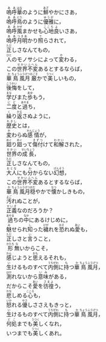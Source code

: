 


<div><ruby><rb>嗚呼</rb><rt>ああ</rt></ruby><ruby><rb>華</rb><rt>はな</rt></ruby>のように<ruby><rb>鮮</rb><rt>あざ</rt></ruby>やかにさあ，</div><div><ruby><rb>嗚呼</rb><rt>ああ</rt></ruby><ruby><rb>鳥</rb><rt>とり</rt></ruby>のように<ruby><rb>優雅</rb><rt>ゆうが</rt></ruby>に，</div><div><ruby><rb>嗚呼</rb><rt>ああ</rt></ruby><ruby><rb>風</rb><rt>かぜ</rt></ruby>まかせも<ruby><rb>心地</rb><rt>ここち</rt></ruby><ruby><rb>良</rb><rt>よ</rt></ruby>いさあ，</div><div><ruby><rb>嗚呼</rb><rt>ああ</rt></ruby><ruby><rb>月明</rb><rt>つきあ</rt></ruby>かり<ruby><rb>照</rb><rt>て</rt></ruby>らされて，</div><div><ruby><rb>正</rb><rt>ただ</rt></ruby>しさなんてもの，</div><div><ruby><rb>人</rb><rt>ひと</rt></ruby>のモノサシによって<ruby><rb>変</rb><rt>か</rt></ruby>わる，</div><div>この<ruby><rb>世界</rb><rt>せかい</rt></ruby><ruby><rb>不変</rb><rt>ふへん</rt></ruby>あるとするならば，</div><div><ruby><rb>華</rb><rt>か</rt></ruby><ruby><rb>鳥</rb><rt>ちょう</rt></ruby><ruby><rb>風月</rb><rt>ふうげつ</rt></ruby><ruby><rb>厳</rb><rt>おごそ</rt></ruby>かで<ruby><rb>美</rb><rt>うつく</rt></ruby>しいもの，</div><div><ruby><rb>後悔</rb><rt>こうかい</rt></ruby>をして，</div><div><ruby><rb>学</rb><rt>まな</rt></ruby>びまた<ruby><rb>歩</rb><rt>あゆ</rt></ruby>もう，</div><div><ruby><rb>二度</rb><rt>にど</rt></ruby>と<ruby><rb>過</rb><rt>あやま</rt></ruby>ち，</div><div><ruby><rb>繰</rb><rt>く</rt></ruby>り<ruby><rb>返</rb><rt>かえ</rt></ruby>さぬように，</div><div><ruby><rb>歴史</rb><rt>れきし</rt></ruby>とは，</div><div><ruby><rb>変</rb><rt>か</rt></ruby>わらぬ<ruby><rb>感情</rb><rt>かんじょう</rt></ruby>が，</div><div><ruby><rb>廻</rb><rt>めぐ</rt></ruby>り<ruby><rb>廻</rb><rt>めぐ</rt></ruby>って<ruby><rb>傷付</rb><rt>きずつ</rt></ruby>けて<ruby><rb>和解</rb><rt>わかい</rt></ruby>された，</div><div><ruby><rb>世界</rb><rt>せかい</rt></ruby>の<ruby><rb>成長</rb><rt>せいちょう</rt></ruby>，</div><div><ruby><rb>正</rb><rt>ただ</rt></ruby>しさなんてもの，</div><div><ruby><rb>大人</rb><rt>おとな</rt></ruby>にも<ruby><rb>分</rb><rt>わ</rt></ruby>からない<ruby><rb>幻想</rb><rt>げんそう</rt></ruby>，</div><div>この<ruby><rb>世界</rb><rt>せかい</rt></ruby><ruby><rb>不変</rb><rt>ふへん</rt></ruby>あるとするならば，</div><div><ruby><rb>華</rb><rt>か</rt></ruby><ruby><rb>鳥</rb><rt>ちょう</rt></ruby><ruby><rb>風月</rb><rt>ふうげつ</rt></ruby><ruby><rb>穏</rb><rt>おだ</rt></ruby>やかで<ruby><rb>懐</rb><rt>なつ</rt></ruby>かしきもの，</div><div><ruby><rb>汚</rb><rt>よご</rt></ruby>れぬことが，</div><div><ruby><rb>正義</rb><rt>せいぎ</rt></ruby>なのだろうか？</div><div><ruby><rb>過</rb><rt>あやま</rt></ruby>ちの<ruby><rb>中</rb><rt>なか</rt></ruby>にあるけじめに，</div><div><ruby><rb>魅</rb><rt>み</rt></ruby>せられ<ruby><rb>知</rb><rt>し</rt></ruby>った<ruby><rb>穢</rb><rt>けが</rt></ruby>れを<ruby><rb>恐</rb><rt>おそ</rt></ruby>れぬ<ruby><rb>愛</rb><rt>あい</rt></ruby>も，</div><div><ruby><rb>正</rb><rt>ただ</rt></ruby>しさと<ruby><rb>言</rb><rt>い</rt></ruby>うこと，</div><div><ruby><rb>形</rb><rt>かたち</rt></ruby><ruby><rb>無</rb><rt>な</rt></ruby>いからこそ，</div><div><ruby><rb>感</rb><rt>かん</rt></ruby>じようと<ruby><rb>思</rb><rt>おも</rt></ruby>えるそれも，</div><div><ruby><rb>生</rb><rt>い</rt></ruby>けるものすべて<ruby><rb>内側</rb><rt>うちがわ</rt></ruby>に<ruby><rb>持</rb><rt>も</rt></ruby>つ<ruby><rb>華</rb><rt>か</rt></ruby><ruby><rb>鳥</rb><rt>ちょう</rt></ruby><ruby><rb>風月</rb><rt>ふうげつ</rt></ruby>，</div><div><ruby><rb>測</rb><rt>はか</rt></ruby>れないから<ruby><rb>意味</rb><rt>いみ</rt></ruby>がある，</div><div>だからこそ<ruby><rb>愛</rb><rt>あい</rt></ruby>を<ruby><rb>彷徨</rb><rt>さまよ</rt></ruby>う，</div><div><ruby><rb>悲</rb><rt>かな</rt></ruby>しめる<ruby><rb>心</rb><rt>こころ</rt></ruby>も，</div><div><ruby><rb>怒</rb><rt>いか</rt></ruby>れる<ruby><rb>優</rb><rt>やさ</rt></ruby>しささえもきっと，</div><div><ruby><rb>生</rb><rt>い</rt></ruby>けるものすべて<ruby><rb>内側</rb><rt>うちがわ</rt></ruby>に<ruby><rb>持</rb><rt>も</rt></ruby>つ<ruby><rb>華</rb><rt>か</rt></ruby><ruby><rb>鳥</rb><rt>ちょう</rt></ruby><ruby><rb>風月</rb><rt>ふうげつ</rt></ruby>，</div><div><ruby><rb>何処</rb><rt>どこ</rt></ruby>までも<ruby><rb>美</rb><rt>うつく</rt></ruby>しくなれ，</div><div>いつまでも<ruby><rb>美</rb><rt>うつく</rt></ruby>しくあれ。</div>